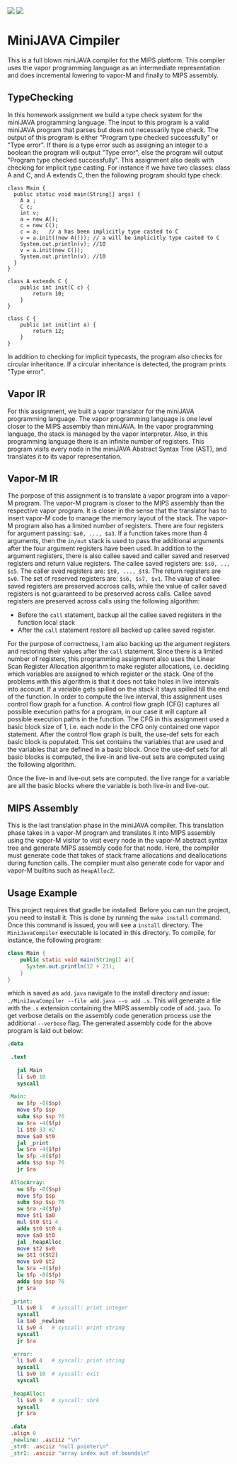 ![](https://www.code-inspector.com/project/12409/score/svg?branch=master)
![](https://www.code-inspector.com/project/12409/status/svg?branch=master)

# MiniJAVA Cimpiler
This is a full blown miniJAVA compiler for the MIPS platform. This compiler uses the vapor programming language as an intermediate representation and does incremental lowering to vapor-M and finally to MIPS assembly.

## TypeChecking
In this homework assignment we build a type check system for the miniJAVA programming language. The input to this program is a valid miniJAVA program that parses but does not necessarily type check. The output of this program is either "Program type checked successfully" or "Type error". If there is a type error such as assigning an integer to a boolean the program will output "Type error", else the program will output "Program type checked successfully". This assignment also deals with checking for implicit type casting. For instance if we have two classes: class A and C, and A extends C, then the following program should type check:
```
class Main {
  public static void main(String[] args) {
    A a ;
    C c;
    int v;
    a = new A();
    c = new C();
    c = a;   // a has been implicitly type casted to C
    v = a.init((new A())); // a will be implicitly type casted to C
    System.out.println(v); //10
    v = a.init(new C());
    System.out.println(v); //10
  }
}

class A extends C {
    public int init(C c) {
        return 10;
    }
}

class C {
    public int init(int a) {
        return 12;
    }
}
```
In addition to checking for implicit typecasts, the program also checks for circular inheritance. If a circular inheritance is detected, the program prints "Type error".

## Vapor IR
For this assignment, we built a vapor translator for the miniJAVA programming language. The vapor programming language is one level closer to the MIPS assembly than miniJAVA. In the vapor programming language, the stack is managed by the vapor interpreter. Also, in this programming language there is an infinite number of registers. This program visits every node in the miniJAVA Abstract Syntax Tree (AST), and translates it to its vapor representation. 

## Vapor-M IR
The porpose of this assignment is to translate a vapor program into a vapor-M program. The vapor-M program is closer to the MIPS assembly than the respective vapor program. It is closer in the sense that the translator has to insert vapor-M code to manage the memory layout of the stack. The vapor-M program also has a limited number of registers. There are four registers for argument passing: `$a0, ..., $a3`. If a function takes more than 4 arguments, then the `in/out` stack is used to pass the additional arguments after the four argument registers have been used. In addition to the argument registers, there is also callee saved and caller saved and reserved registers and return value registers. The callee saved registers are: `$s0, .., $s5`. The caller sved registers are: `$t0, ..., $t8`. The return registers are `$v0`. The set of reserved registers are: `$s6, $s7, $v1`. The value of callee saved registers are preserved accross calls, while the value of caller saved registers is not guaranteed to be preserved across calls. Callee saved registers are preserved across calls using the following algorithm: 
  * Before the `call` statement, backup all the callee saved registers in the function local stack
  * After the `call` statement restore all backed up callee saved register.

For the purpose of correctness, I am also backing up the argument registers and restoring their values after the `call` statement. Since there is a limited number of registers, this programming assignment also uses the Linear Scan Register Allocation algorithm to make register allocations, i.e. deciding which variables are assigned to which register or the stack. One of the problems with this algorithm is that it does not take holes in live intervals into account. If a variable gets spilled on the stack it stays spilled till the end of the function.
In order to compute the live interval, this assignment uses control flow graph for a function. A control flow graph (CFG) captures all possible execution paths for a program, in our case it will capture all possible execution paths in the function. The CFG in this assignment used a basic block size of 1, i.e. each node in the CFG only contained one vapor statement. After the control flow graph is built, the use-def sets for each basic block is populated. This set contains the variables that are used and the variables that are defined in a basic block. Once the use-def sets for all basic blocks is computed, the live-in and live-out sets are computed using the following algorithm.

Once the live-in and live-out sets are computed. the live range for a variable are all the basic blocks where the variable is both live-in and live-out.

## MIPS Assembly
This is the last translation phase in the miniJAVA compiler. This translation phase takes in a vapor-M program and translates it into MIPS assembly using the vapor-M visitor to visit every node in the vapor-M abstract syntax tree and generate MIPS assembly code for that node. Here, the compiler must generate code that takes of stack frame allocations and deallocations during function calls. The compiler must also generate code for vapor and vapor-M builtins such as `HeapAllocZ`.

## Usage Example
This project requires that gradle be installed. Before you can run the project, you need to install it. This is done
by running the `make install` command. Once this command is issued, you will see a `install` directory. The
`MiniJavaCompiler` executable is located in this directory. To compile, for instance, the following program:
```java
class Main {
    public static void main(String[] a){
      System.out.println(12 + 21);
    }
}
```
which is saved as `add.java` navigate to the install directory and issue: `./MiniJavaCompiler --file add.java --o add
.s`. This will generate a file with the `.s` extension containing the MIPS assembly code of `add.java`. To get
 verbose details on the assembly code generation process use the additional `--verbose` flag. The generated assembly
  code for the above program is laid out below:
```mips
.data
 
 .text
 
   jal Main
   li $v0 10
   syscall
 
 Main:
   sw $fp -8($sp)
   move $fp $sp
   subu $sp $sp 76
   sw $ra -4($fp)
   li $t0 33 #2
   move $a0 $t0
   jal _print
   lw $ra -4($fp)
   lw $fp -8($fp)
   addu $sp $sp 76
   jr $ra
 
 AllocArray:
   sw $fp -8($sp)
   move $fp $sp
   subu $sp $sp 76
   sw $ra -4($fp)
   move $t1 $a0
   mul $t0 $t1 4
   addu $t0 $t0 4
   move $a0 $t0
   jal _heapAlloc
   move $t2 $v0
   sw $t1 0($t2)
   move $v0 $t2
   lw $ra -4($fp)
   lw $fp -8($fp)
   addu $sp $sp 76
   jr $ra
 
 _print:
   li $v0 1   # syscall: print integer
   syscall
   la $a0 _newline
   li $v0 4   # syscall: print string
   syscall
   jr $ra
 
 _error:
   li $v0 4   # syscall: print string
   syscall
   li $v0 10  # syscall: exit
   syscall
 
 _heapAlloc:
   li $v0 9   # syscall: sbrk
   syscall
   jr $ra
 
 .data
 .align 0
 _newline: .asciiz "\n"
 _str0: .asciiz "null pointer\n"
 _str1: .asciiz "array index out of bounds\n"  
```